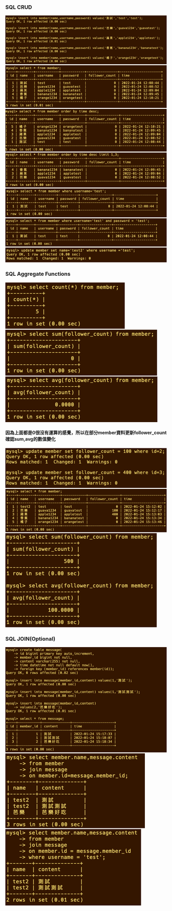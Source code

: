 ### SQL CRUD

<img src="./img/3-1.png">
<img src="./img/3-2.png">
<img src="./img/3-3.png">
<img src="./img/3-4.png">
<img src="./img/3-5.png">
<img src="./img/3-6.png">
<img src="./img/3-7.png">

### SQL Aggregate Functions

<img src="./img/4-1.png">
<img src="./img/4-2.png">
<img src="./img/4-3.png">

#### 因為上面都是0很沒有運算的感覺，所以在部分member資料更新follower_count確認sum,avg的數值變化
<img src="./img/4-4-1.png">
<img src="./img/4-4-2.png">
<img src="./img/4-4-3.png">

### SQL JOIN(Optional)

<img src="./img/5-0.png">
<img src="./img/5-1.png">
<img src="./img/5-2.png">